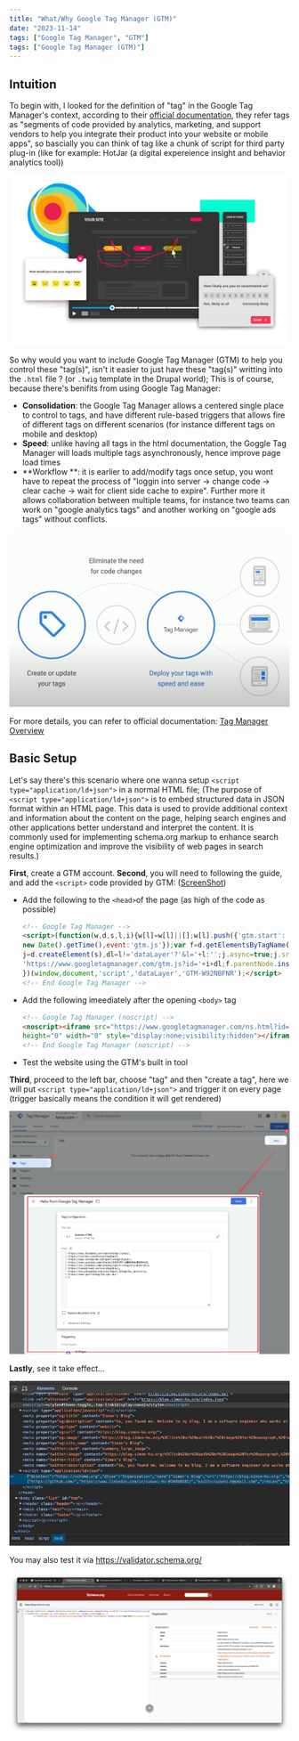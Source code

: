 ```yaml
---
title: "What/Why Google Tag Manager (GTM)"
date: "2023-11-14"
tags: ["Google Tag Manager", "GTM"]
tags: ["Google Tag Manager (GTM)"]
---
```




## Intuition

To begin with, I looked for the definition of "tag" in the Google Tag Manager's context, according to their [official documentation](https://support.google.com/tagmanager/answer/3281060), they refer tags as "segments of code provided by analytics, marketing, and support vendors to help you integrate their product into your website or mobile apps", so bascially you can think of tag like a chunk of script for third party plug-in (like for example: HotJar (a digital expereience insight and behavior analytics tool))

![image-20231114142828720](image-20231114142828720.png)

So why would you want to include Google Tag Manager (GTM) to help you control these "tag(s)", isn't it easier to just have these "tag(s)" writting into the `.html` file ? (or `.twig` template in the Drupal world); This is of course, because there's benifits from using Google Tag Manager:
- **Consolidation**: the Google Tag Manager allows a centered single place to control to tags, and have different rule-based triggers that allows fire of different tags on different scenarios (for instance different tags on mobile and desktop)
- **Speed**: unlike having all tags in the html documentation, the Goggle Tag Manager will loads multiple tags asynchronously, hence improve page load times
- **Workflow **: it is earlier to add/modify tags once setup, you wont have to repeat the process of "loggin into server → change code → clear cache → wait for client side cache to expire". Further more it allows collaboration between multiple teams, for instance two teams can work on "google analytics tags" and another working on "google ads tags" without conflicts.

![image-20231114142923126](image-20231114142923126.png)

For more details, you can refer to official documentation: [Tag Manager Overview](https://support.google.com/tagmanager/answer/6102821?hl=en)



## Basic Setup

Let's say there's this scenario where one wanna setup  `<script type="application/ld+json">` in a normal HTML file; (The purpose of `﻿<script type="application/ld+json">` is to embed structured data in JSON format within an HTML page. This data is used to provide additional context and information about the content on the page, helping search engines and other applications better understand and interpret the content. It is commonly used for implementing schema.org markup to enhance search engine optimization and improve the visibility of web pages in search results.)

**First**, create a GTM account.
**Second**, you will need to following the guide, and add the `<script>` code provided by GTM: ([ScreenShot](image-20231114143023149.png))

- Add the following to the `<head>`of the page (as high of the code as possible)
  ```html
  <!-- Google Tag Manager -->
  <script>(function(w,d,s,l,i){w[l]=w[l]||[];w[l].push({'gtm.start':
  new Date().getTime(),event:'gtm.js'});var f=d.getElementsByTagName(s)[0],
  j=d.createElement(s),dl=l!='dataLayer'?'&l='+l:'';j.async=true;j.src=
  'https://www.googletagmanager.com/gtm.js?id='+i+dl;f.parentNode.insertBefore(j,f);
  })(window,document,'script','dataLayer','GTM-W92NBFNR');</script>
  <!-- End Google Tag Manager -->
  ```

- Add the following imeediately after the opening `<body>` tag



  ```html
  <!-- Google Tag Manager (noscript) -->
  <noscript><iframe src="https://www.googletagmanager.com/ns.html?id=GTM-W92NBFNR"
  height="0" width="0" style="display:none;visibility:hidden"></iframe></noscript>
  <!-- End Google Tag Manager (noscript) -->
  ```

-   Test the website using the GTM's built in tool

**Third**, proceed to the left bar, choose "tag" and then "create a tag", here we will put `<script type="application/ld+json">` and trigger it on every page (trigger basically means the condition it will get rendered)

![2023.11.14 - 143234](2023.11.14%20-%20143234.png)

**Lastly**, see it take effect...

![2023.11.14 - 144832](2023.11.14%20-%20144832.jpg)

You may also test it via https://validator.schema.org/

![2023.11.14 - 151904](2023.11.14%20-%20151904.jpg)



